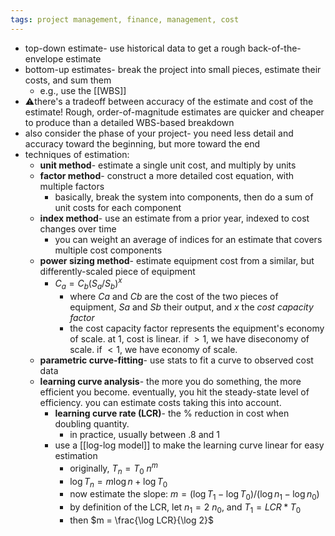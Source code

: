 ```yaml
---
tags: project management, finance, management, cost
---
```


- top-down estimate- use historical data to get a rough back-of-the-envelope estimate
- bottom-up estimates- break the project into small pieces, estimate their costs, and sum them
	- e.g., use the [[WBS]]
- ⚠️there's a tradeoff between accuracy of the estimate and cost of the estimate! Rough, order-of-magnitude estimates are quicker and cheaper to produce than a detailed WBS-based breakdown
- also consider the phase of your project- you need less detail and accuracy toward the beginning, but more toward the end
- techniques of estimation:
	- **unit method**- estimate a single unit cost, and multiply by units
	- **factor method**- construct a more detailed cost equation, with multiple factors
		- basically, break the system into components, then do a sum of unit costs for each component
	- **index method**- use an estimate from a prior year, indexed to cost changes over time
		- you can weight an average of indices for an estimate that covers multiple cost components
	- **power sizing method**- estimate equipment cost from a similar, but differently-scaled piece of equipment
		- $C_a = C_b (S_a / S_b)^x$
			- where $Ca$ and $Cb$ are the cost of the two pieces of equipment, $Sa$ and $Sb$ their output, and $x$ the _cost capacity factor_
			- the cost capacity factor represents the equipment's economy of scale. at $1$, cost is linear. if $>1$, we have diseconomy of scale. if $<1$, we have economy of scale.
	- **parametric curve-fitting**- use stats to fit a curve to observed cost data
	- **learning curve analysis**- the more you do something, the more efficient you become. eventually, you hit the steady-state level of efficiency. you can estimate costs taking this into account.
		- **learning curve rate (LCR)**- the % reduction in cost when doubling quantity.
			- in practice, usually between .8 and 1
		- use a [[log-log model]] to make the learning curve linear for easy estimation
			- originally, $T_n = T_0\ n^m$
			- $\log T_n = m \log n + \log T_0$
			- now estimate the slope: $m = (\log T_1 - \log T_0) / (\log n_1 - \log n_0)$
			- by definition of the LCR, let $n_1 = 2\ n_0$, and $T_1 = LCR * T_0$
			- then $m = \frac{\log LCR}{\log 2}$